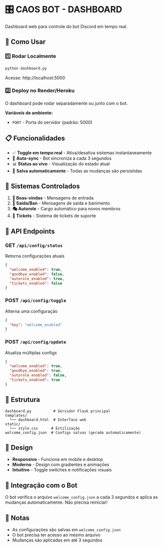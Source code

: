# 🎛️ CAOS BOT - DASHBOARD

Dashboard web para controle do bot Discord em tempo real.

## 🚀 Como Usar

### 1️⃣ Rodar Localmente
```bash
python dashboard.py
```
Acesse: http://localhost:5000

### 2️⃣ Deploy no Render/Heroku
O dashboard pode rodar separadamente ou junto com o bot.

**Variáveis de ambiente:**
- `PORT` - Porta do servidor (padrão: 5000)

## 📋 Funcionalidades

- ✅ **Toggle em tempo real** - Ativa/desativa sistemas instantaneamente
- 🔄 **Auto-sync** - Bot sincroniza a cada 3 segundos
- 📊 **Status ao vivo** - Visualização do estado atual
- 💾 **Salva automaticamente** - Todas as mudanças são persistidas

## 🎯 Sistemas Controlados

1. **👋 Boas-vindas** - Mensagens de entrada
2. **👋 Saída/Ban** - Mensagens de saída e banimento
3. **🎭 Autorole** - Cargo automático para novos membros
4. **🎫 Tickets** - Sistema de tickets de suporte

## 🔗 API Endpoints

### GET `/api/config/status`
Retorna configurações atuais
```json
{
  "welcome_enabled": true,
  "goodbye_enabled": false,
  "autorole_enabled": true,
  "tickets_enabled": false
}
```

### POST `/api/config/toggle`
Alterna uma configuração
```json
{
  "key": "welcome_enabled"
}
```

### POST `/api/config/update`
Atualiza múltiplas configs
```json
{
  "welcome_enabled": true,
  "goodbye_enabled": true,
  "autorole_enabled": false,
  "tickets_enabled": true
}
```

## 📁 Estrutura

```
dashboard.py          # Servidor Flask principal
templates/
  └── dashboard.html  # Interface web
static/
  └── style.css      # Estilização
welcome_config.json  # Configs salvas (gerado automaticamente)
```

## 🎨 Design

- **Responsivo** - Funciona em mobile e desktop
- **Moderno** - Design com gradientes e animações
- **Intuitivo** - Toggle switches e notificações visuais

## 🔧 Integração com o Bot

O bot verifica o arquivo `welcome_config.json` a cada 3 segundos e aplica as mudanças automaticamente. Não precisa reiniciar!

## 📝 Notas

- As configurações são salvas em `welcome_config.json`
- O bot precisa ter acesso ao mesmo arquivo
- Mudanças são aplicadas em até 3 segundos
